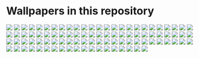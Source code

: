 # Wallpapers in this repository

![](wallpapers/ign_about_to_die.png)
![](wallpapers/ign_access_control.png)
![](wallpapers/ign_animeGirlSleeping.png)
![](wallpapers/ign_archie.png)
![](wallpapers/ign_beyondHillAndDale.jpg)
![](wallpapers/ign_black.jpg)
![](wallpapers/ign_blue_chains.png)
![](wallpapers/ign_blue_red_blue_blond.png)
![](wallpapers/ign_car.png)
![](wallpapers/ign_chineseIG.png)
![](wallpapers/ign_circuit.png)
![](wallpapers/ign_city.png)
![](wallpapers/ign_cityRainOther.png)
![](wallpapers/ign_cityRain.png)
![](wallpapers/ign_colorful.png)
![](wallpapers/ign_desert.png)
![](wallpapers/ign_driving.png)
![](wallpapers/ign_duaAnime.png)
![](wallpapers/ign_farFromTomorrow.jpg)
![](wallpapers/ign_furkaPass.jpg)
![](wallpapers/ign_girl_gun.png)
![](wallpapers/ign_graySpaceship.png)
![](wallpapers/ign_grung_green_yellow_refd.png)
![](wallpapers/ign_highTechGlobe.png)
![](wallpapers/ign_iceAndFire.jpg)
![](wallpapers/ign_legendary.png)
![](wallpapers/ign_lightning.jpg)
![](wallpapers/ign_mandalorian.jpg)
![](wallpapers/ign_mountain.png)
![](wallpapers/ign_mountains.jpg)
![](wallpapers/ign_planets.jpg)
![](wallpapers/ign_puppyInSpace.jpg)
![](wallpapers/ign_raid_in_the_dark.png)
![](wallpapers/ign_rick.png)
![](wallpapers/ign_robots.png)
![](wallpapers/ign_someGame.jpg)
![](wallpapers/ign_spiderman.jpg)
![](wallpapers/ign_spiral.jpg)
![](wallpapers/ign_starWars.jpg)
![](wallpapers/ign_starWarsThing.png)
![](wallpapers/ign_tokyo.jpg)
![](wallpapers/ign_travelling.jpg)
![](wallpapers/ign_unicorn.png)
![](wallpapers/ign_unsplash10.png)
![](wallpapers/ign_unsplash11.png)
![](wallpapers/ign_unsplash12.png)
![](wallpapers/ign_unsplash13.png)
![](wallpapers/ign_unsplash14.png)
![](wallpapers/ign_unsplash15.png)
![](wallpapers/ign_unsplash16.png)
![](wallpapers/ign_unsplash17.png)
![](wallpapers/ign_unsplash18.png)
![](wallpapers/ign_unsplash19.png)
![](wallpapers/ign_unsplash1.png)
![](wallpapers/ign_unsplash20.png)
![](wallpapers/ign_unsplash21.png)
![](wallpapers/ign_unsplash22.png)
![](wallpapers/ign_unsplash23.png)
![](wallpapers/ign_unsplash24.png)
![](wallpapers/ign_unsplash25.png)
![](wallpapers/ign_unsplash26.png)
![](wallpapers/ign_unsplash27.png)
![](wallpapers/ign_unsplash28.png)
![](wallpapers/ign_unsplash29.png)
![](wallpapers/ign_unsplash2.png)
![](wallpapers/ign_unsplash30.png)
![](wallpapers/ign_unsplash3.png)
![](wallpapers/ign_unsplash4.png)
![](wallpapers/ign_unsplash5.png)
![](wallpapers/ign_unsplash6.png)
![](wallpapers/ign_unsplash7.png)
![](wallpapers/ign_unsplash8.png)
![](wallpapers/ign_unsplash9.png)
![](wallpapers/ign_vaporWave.png)
![](wallpapers/ign_venom.jpg)
![](wallpapers/ign_waifu.png)
![](wallpapers/ign_wanderlust.jpg)
![](wallpapers/ign_wave.png)
![](wallpapers/ign_witch.png)
![](wallpapers/ign_yayayayayaya.png)
![](wallpapers/nord_alone_tree.png)
![](wallpapers/nord_bridge.png)
![](wallpapers/nord_buildings.png)
![](wallpapers/nord_design.png)
![](wallpapers/nord_lake.png)
![](wallpapers/nord_mountains.png)
![](wallpapers/nord_naruto.png)
![](wallpapers/nord_naruto_2.png)
![](wallpapers/nord_roads.png)
![](wallpapers/nord_scenary.png)
![](wallpapers/nord_space.png)
![](wallpapers/nord_triangles.png)
![](wallpapers/nord_valley.png)
![](wallpapers/waves.jpg)